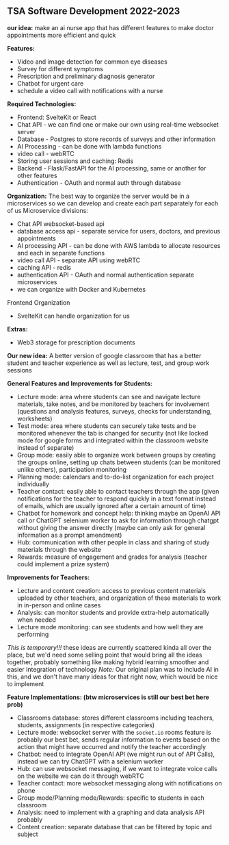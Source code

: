 ## TSA Software Development 2022-2023

**our idea:** make an ai nurse app that has different features to make doctor appointments more efficient and quick

**Features:**
 * Video and image detection for common eye diseases
 * Survey for different symptoms
 * Prescription and preliminary diagnosis generator
 * Chatbot for urgent care
 * schedule a video call with notifications with a nurse

**Required Technologies:**
 * Frontend: SvelteKit or React
 * Chat API - we can find one or make our own using real-time websocket server
 * Database - Postgres to store records of surveys and other information
 * AI Processing - can be done with lambda functions
 * video call - webRTC
 * Storing user sessions and caching: Redis
 * Backend - Flask/FastAPI for the AI processing, same or another for other features
 * Authentication - OAuth and normal auth through database

**Organization:**
The best way to organize the server would be in a microservices so we can develop and create each part separately for each of us
Microservice divisions:
 * Chat API websocket-based api
 * database access api - separate service for users, doctors, and previous appointments
 * AI processing API - can be done with AWS lambda to allocate resources and each in separate functions
 * video call API - separate API using webRTC
 * caching API - redis
 * authentication API - OAuth and normal authentication separate microservices
 * we can organize with Docker and Kubernetes

Frontend Organization
 * SvelteKit can handle organization for us


**Extras:**
 * Web3 storage for prescription documents

**Our new idea:** A better version of google classroom that has a better student and teacher experience as well as lecture, test, and group work sessions

**General Features and Improvements for Students:**
 * Lecture mode: area where students can see and navigate lecture materials, take notes, and be monitored by teachers for involvement (questions and analysis features, surveys, checks for understanding, worksheets)
 * Test mode: area where students can securely take tests and be monitored whenever the tab is changed for security (not like locked mode for google forms and integrated within the classroom website instead of separate)
 * Group mode: easily able to organize work between groups by creating the groups online, setting up chats between students (can be monitored unlike others), participation monitoring
 * Planning mode: calendars and to-do-list organization for each project individually
 * Teacher contact: easily able to contact teachers through the app (given notifications for the teacher to respond quickly in a text format instead of emails, which are usually ignored after a certain amount of time)
 * Chatbot for homework and concept help: thinking maybe an OpenAI API call or ChatGPT selenium worker to ask for information through chatgpt without giving the answer directly (maybe can only ask for general information as a prompt amendment)
 * Hub: communication with other people in class and sharing of study materials through the website
 * Rewards: measure of engagement and grades for analysis (teacher could implement a prize system)

**Improvements for Teachers:**
 * Lecture and content creation: access to previous content materials uploaded by other teachers, and organization of these materials to work in in-person and online cases
 * Analysis: can monitor students and provide extra-help automatically when needed
 * Lecture mode monitoring: can see students and how well they are performing

_This is temporary!!!_ these ideas are currently scattered kinda all over the place, but we'd need some selling point that would bring all the ideas together, probably something like making hybrid learning smoother and easier integration of technology
_Note:_ Our original plan was to include AI in this, and we don't have many ideas for that right now, which would be nice to implement

**Feature Implementations: (btw microservices is still our best bet here prob)**
 * Classrooms database: stores different classrooms including teachers, students, assignments (in respective categories)
 * Lecture mode: websocket server with the `socket.io` rooms feature is probably our best bet, sends regular information to events based on the action that might have occurred and notify the teacher accordingly
 * Chatbot: need to integrate OpenAI API (we might run out of API Calls), instead we can try ChatGPT with a selenium worker
 * Hub: can use websocket messaging, if we want to integrate voice calls on the website we can do it through webRTC
 * Teacher contact: more websocket messaging along with notifications on phone
 * Group mode/Planning mode/Rewards: specific to students in each classroom
 * Analysis: need to implement with a graphing and data analysis API probably
 * Content creation: separate database that can be filtered by topic and subject